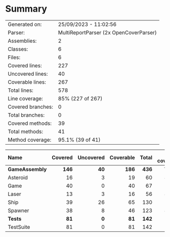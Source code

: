 ﻿# Summary
|||
|:---|:---|
| Generated on: | 25/09/2023 - 11:02:56 |
| Parser: | MultiReportParser (2x OpenCoverParser) |
| Assemblies: | 2 |
| Classes: | 6 |
| Files: | 6 |
| Covered lines: | 227 |
| Uncovered lines: | 40 |
| Coverable lines: | 267 |
| Total lines: | 578 |
| Line coverage: | 85% (227 of 267) |
| Covered branches: | 0 |
| Total branches: | 0 |
| Covered methods: | 39 |
| Total methods: | 41 |
| Method coverage: | 95.1% (39 of 41) |

|**Name**|**Covered**|**Uncovered**|**Coverable**|**Total**|**Line coverage**|**Covered**|**Total**|**Branch coverage**|**Covered**|**Total**|**Method coverage**|
|:---|---:|---:|---:|---:|---:|---:|---:|---:|---:|---:|---:|
|**GameAssembly**|**146**|**40**|**186**|**436**|**78.4%**|**0**|**0**|****|**29**|**31**|**93.5%**|
|Asteroid|16|3|19|60|84.2%|0|0||4|4|100%|
|Game|40|0|40|67|100%|0|0||7|7|100%|
|Laser|13|3|16|56|81.2%|0|0||2|2|100%|
|Ship|39|26|65|130|60%|0|0||8|10|80%|
|Spawner|38|8|46|123|82.6%|0|0||8|8|100%|
|**Tests**|**81**|**0**|**81**|**142**|**100%**|**0**|**0**|****|**10**|**10**|**100%**|
|TestSuite|81|0|81|142|100%|0|0||10|10|100%|
